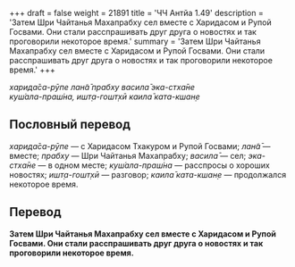 +++
draft = false
weight = 21891
title = 'ЧЧ Антйа 1.49'
description = 'Затем Шри Чайтанья Махапрабху сел вместе с Харидасом и Рупой Госвами. Они стали расспрашивать друг друга о новостях и так проговорили некоторое время.'
summary = 'Затем Шри Чайтанья Махапрабху сел вместе с Харидасом и Рупой Госвами. Они стали расспрашивать друг друга о новостях и так проговорили некоторое время.'
+++

_харида̄са-рӯпе лан̃а̄ прабху васила̄ эка-стха̄не  
куш́ала-праш́на, ишт̣а-гошт̣хӣ каила̄ ката-кшан̣е_

## Пословный перевод

_харида̄са_\-_рӯпе_ — с Харидасом Тхакуром и Рупой Госвами; _лан̃а̄_ — вместе; _прабху_ — Шри Чайтанья Махапрабху; _васила̄_ — сел; _эка_\-_стха̄не_ — в одном месте; _куш́ала_\-_праш́на_ — расспросы о хороших новостях; _ишт̣а_\-_гошт̣хӣ_ — разговор; _каила̄_ _ката_\-_кшан̣е_ — продолжался некоторое время.

## Перевод

**Затем Шри Чайтанья Махапрабху сел вместе с Харидасом и Рупой Госвами. Они стали расспрашивать друг друга о новостях и так проговорили некоторое время.**
